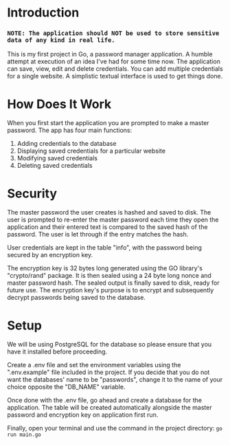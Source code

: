 # Introduction
### `NOTE: The application should NOT be used to store sensitive data of any kind in real life. `

This is my first project in Go, a password manager application. A humble attempt at execution of an idea I've had for some time now. The application can save, view, edit and delete credentials. You can add multiple credentials for a single website. A simplistic textual interface is used to get things done. 

# How Does It Work
When you first start the application you are prompted to make a master password. The app has four main functions:

1) Adding credentials to the database 
2) Displaying saved credentials for a particular website 
3) Modifying saved credentials 
4) Deleting saved credentials 

# Security 
The master password the user creates is hashed and saved to disk. The user is prompted to re-enter the master password each time they open the application and their entered text is compared to the saved hash of the password. The user is let through if the entry matches the hash. 

User credentials are kept in the table "info", with the password being secured by an encryption key. 

The encryption key is 32 bytes long generated using the GO library's "crypto/rand" package. It is then sealed using a 24 byte long nonce and master password hash. The sealed output is finally saved to disk, ready for future use.
The encryption key's purpose is to encrypt and subsequently decrypt passwords being saved to the database.  

# Setup
We will be using PostgreSQL for the database so please ensure that you have it installed before proceeding.

Create a .env file and set the environment variables using the ".env.example" file included in the project. If you decide that you do not want the databases' name to be "passwords", change it to the name of your choice opposite the "DB_NAME" variable. 

Once done with the .env file, go ahead and create a database for the application. The table will be created automatically alongside the master password and encryption key on application first run.

Finally, open your terminal and use the command in the project directory: ```go run main.go```
